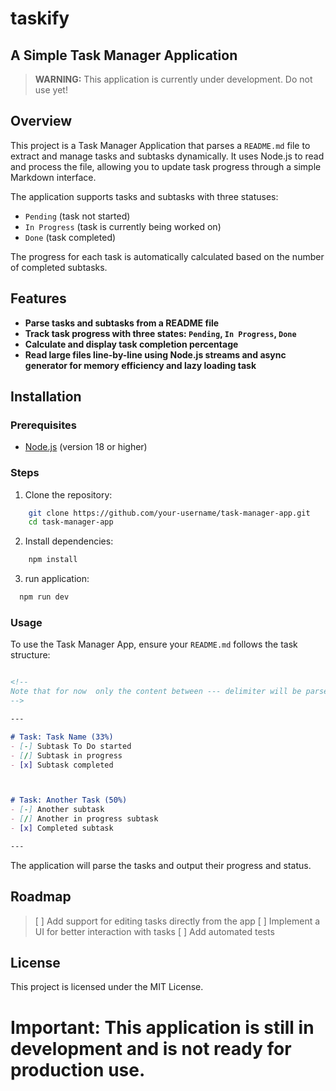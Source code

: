 # taskify

## A Simple Task Manager Application

> **WARNING:** This application is currently under development. Do not use yet!

## Overview

This project is a Task Manager Application that parses a `README.md` file to extract and manage 
tasks and subtasks dynamically. 
It uses Node.js to read and process the file, allowing you to update 
task progress through a simple Markdown interface.

The application supports tasks and subtasks with three statuses:
- `Pending` (task not started)
- `In Progress` (task is currently being worked on)
- `Done` (task completed)

The progress for each task is automatically calculated based on the number of completed subtasks.

## Features

- **Parse tasks and subtasks from a README file**
- **Track task progress with three states: `Pending`, `In Progress`, `Done`**
- **Calculate and display task completion percentage**
- **Read large files line-by-line using Node.js streams and async generator for memory efficiency and lazy loading task**

## Installation

### Prerequisites

- [Node.js](https://nodejs.org/) (version 18 or higher)

### Steps

1. Clone the repository:
```bash
    git clone https://github.com/your-username/task-manager-app.git
    cd task-manager-app
```
2. Install dependencies:
```bash
    npm install
```
3. run application:
```bash
  npm run dev
```

### Usage

To use the Task Manager App, ensure your `README.md` follows the task structure:
```md

<!--
Note that for now  only the content between --- delimiter will be parsed
-->

--- 

# Task: Task Name (33%)
- [-] Subtask To Do started
- [/] Subtask in progress
- [x] Subtask completed



# Task: Another Task (50%)
- [-] Another subtask
- [/] Another in progress subtask
- [x] Completed subtask

---

```

The application will parse the tasks and output their progress and status.

## Roadmap 

> [ ] Add support for editing tasks directly from the app
> [ ] Implement a UI for better interaction with tasks
> [ ] Add automated tests

## License
This project is licensed under the MIT License.

# Important: This application is still in development and is not ready for production use.

